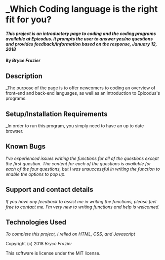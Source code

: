 # _Which Coding language is the right fit for you?

#### _This project is an introductory page to coding and the coding programs available at Epicodus. It prompts the user to answer yes/no questions and provides feedback/information based on the response, January 12, 2018_

#### By _Bryce Frazier_

## Description

_The purpose of the page is to offer newcomers to coding an overview of front-end and back-end languages, as well as an introduction to Epicodus's programs.

## Setup/Installation Requirements

_In order to run this program, you simply need to have an up to date browser.

## Known Bugs

_I've experienced issues writing the functions for all of the questions except the first question. The content for each of the questions is available for each of the four questions, but I was unsuccessful in writing the function to enable the options to pop up._

## Support and contact details

_If you have any feedback to assist me in writing the functions, please feel free to contact me. I'm very new to writing functions and help is welcomed._

## Technologies Used

_To complete this project, I relied on HTML, CSS, and Javascript_

Copyright (c) 2018 _Bryce Frazier_

This software is license under the MIT license.
